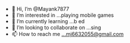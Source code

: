 - 👋 Hi, I’m @Mayank7877
- 👀 I’m interested in ...playing mobile games
- 🌱 I’m currently learning ...b ed
- 💞️ I’m looking to collaborate on ...sing
- 📫 How to reach me ...mj6632055@gmail.com

<!---
Mayank7877/Mayank7877 is a ✨ special ✨ repository because its `README.md` (this file) appears on your GitHub profile.
You can click the Preview link to take a look at your changes.
--->
